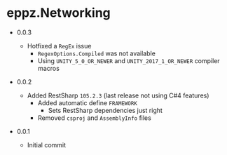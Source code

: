 # eppz.Networking


* 0.0.3
		
	+ Hotfixed a `RegEx` issue
		+ `RegexOptions.Compiled` was not available
		+ Using `UNITY_5_0_OR_NEWER` and `UNITY_2017_1_OR_NEWER` compiler macros

* 0.0.2

	+ Added RestSharp `105.2.3` (last release not using C#4 features)
		+ Added automatic define `FRAMEWORK`
			+ Sets RestSharp dependencies just right
		+ Removed `csproj` and `AssemblyInfo` files

* 0.0.1

	+ Initial commit